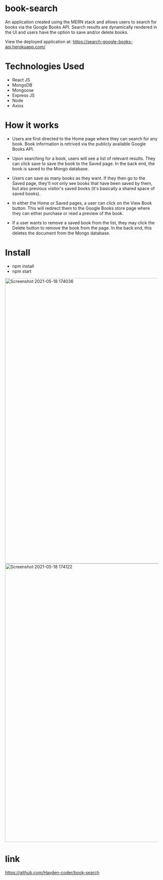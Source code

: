 # book-search

An application created using the MERN stack and allows users to search for books via the Google Books API. Search results are dynamically rendered in the UI and users have the option to save and/or delete books.

View the deployed application at: https://search-google-books-api.herokuapp.com/

# Technologies Used
* React JS
* MongoDB
* Mongoose
* Express JS
* Node
* Axios

# How it works
* Users are first directed to the Home page where they can search for any book. Book information is retrived via the publicly available Google Books API.

* Upon searching for a book, users will see a list of relevant results. They can click save to save the book to the Saved page. In the back end, the book is saved to the Mongo database.

* Users can save as many books as they want. If they then go to the Saved page, they'll not only see books that have been saved by them, but also previous visitor's saved books (it's basically a shared space of saved books).

* In either the Home or Saved pages, a user can click on the View Book button. This will redirect them to the Google Books store page where they can either purchase or read a preview of the book.

* If a user wants to remove a saved book from the list, they may click the Delete button to remove the book from the page. In the back end, this deletes the document from the Mongo database.

# Install 

* npm install
* npm start


<img width="941" alt="Screenshot 2021-05-18 174036" src="https://user-images.githubusercontent.com/74078719/118740297-5b86be00-b800-11eb-8759-a3da017b8834.png">

<img width="918" alt="Screenshot 2021-05-18 174122" src="https://user-images.githubusercontent.com/74078719/118740347-79542300-b800-11eb-8d4e-e199ffdc90c0.png">

# link

https://github.com/Hayden-coder/book-search
